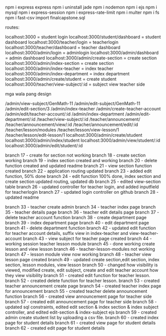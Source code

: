 npm i express
express
npm i uninstall jade
npm i nodemon
npm i ejs
npm i mysql
npm i express-session
npm i express-rate-limit
npm i multer
npm i fs
npm i fast-csv
import finalcapstone.sql


routes:

localhost:3000 = student login
localhost:3000/student/dashboard = student dashboard
localhost:3000/teacher/login = teacherlogin
localhost:3000/teacher/dashboard = teacher dashboard
localhost:3000/admin/login = adminlogin
localhost:3000/admin/dashboard = admin dashboard
localhost:3000/admin/create-section = create section
localhost:3000/admin/index-section = create section
localhost:3000/admin/index-teacher = index teacher
localhost:3000/admin/index-department = index department
localhost:3000/admin/create/student = create student
localhost:3000/teacher/view-subject/:id = subject view teacher side


mga wala pang design

/admin/view-subject/GenMath-11
/admin/edit-subject/GenMath-11
/admin/edit-section/3
/admin/index-teacher
/admin/create-teacher-account
/admin/edit/teacher-account/:id
/admin/index-department
/admin/edit-department/:id
/teacher/view-subject/:id
/teacher/announcement/
/teacher/announcement/view/:id
/teacher/announcement/edit/:id
/teacher/lesson/modules
/teacher/lesson/view-lesson/1
/teacher/lesson/edit-lesson/1
localhost:3000/admin/create/student 
localhost:3000/admin/index/student 
localhost:3000/admin/view/student/:id
localhost:3000/admin/edit/student/:id

branch 17 - create for section not working
branch 18 - create section working
branch 19 - index section created and working
branch 20 - delete function created and updated readme
branch 21 - view section function created
branch 22 - application routing updated
branch 23 - added edit function, 50% done
branch 24 - edit function 100% done, index section and create section updated routing, updated db
branch 25 - edited view-section table
branch 26 - updated controller for teacher login, and added inputfield for teacherlogin
branch 27 - updated login controller on github
branch 28 - updated readme

branch 33 - teacher create admin
branch 34 - teacher index page
branch 35 - teacher details page
branch 36 - teacher edit details page
branch 37 - delete teacher account function
branch 38 - create department page
branch 39 - index department page
branch 40 - edit department page
branch 41 - delete department function
branch 42 - updated edit function for teacher account details, suffix view in index-teacher and view-teacher-account
branch 43 - view subject for teacher page created
branch 44 - working session teacher lesson module
branch 45 - done working create lesson and view lesson
branch 46 - teacher-lesson-modules not working
branch 47 - lesson module view now working
branch 48 - teacher view lesson page created
branch 49 - updated create section,edit section, index section, lesson modules, view lesson
branch 50 - changed how visibility is viewed, modified create, edit subject, create and edit teacher account how  they view visibility
branch 51 - created edit function for teacher lesson.
branch 52 - created delete function for teacher lesson.
branch 53 - created teacher announcement create page
branch 54 - created teacher index page for announcement
branch 55 - created teacher delete announcement function
branch 56 - created view announcement page for teacher side
branch 57 - created edit announcement page for teacher side
branch 58 - updated sql constraints, edited edit section & index section & index subject controller, and edited edit-section & index-subject ejs 
branch 59 - created admin create student list by uploading a csv file.
branch 60 - created index page for student details
branch 61 - created view page for student details
branch 62 - created edit page for student details